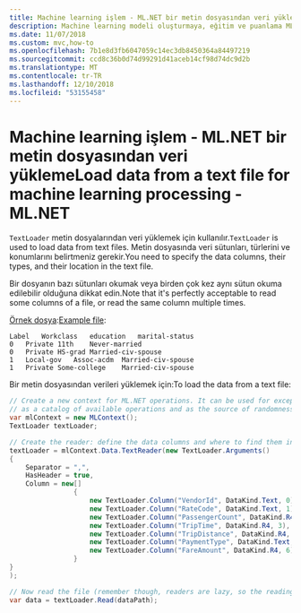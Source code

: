 ```yaml
---
title: Machine learning işlem - ML.NET bir metin dosyasından veri yükleme
description: Machine learning modeli oluşturmaya, eğitim ve puanlama ML.NET ile kullanım için bir metin dosyasından veri yükleme keşfedin
ms.date: 11/07/2018
ms.custom: mvc,how-to
ms.openlocfilehash: 7b1e8d3fb6047059c14ec3db8450364a84497219
ms.sourcegitcommit: ccd8c36b0d74d99291d41aceb14cf98d74dc9d2b
ms.translationtype: MT
ms.contentlocale: tr-TR
ms.lasthandoff: 12/10/2018
ms.locfileid: "53155458"
---
```

# <a name="load-data-from-a-text-file-for-machine-learning-processing---mlnet"></a><span data-ttu-id="2d306-103">Machine learning işlem - ML.NET bir metin dosyasından veri yükleme</span><span class="sxs-lookup"><span data-stu-id="2d306-103">Load data from a text file for machine learning processing - ML.NET</span></span>

<span data-ttu-id="2d306-104">`TextLoader` metin dosyalarından veri yüklemek için kullanılır.</span><span class="sxs-lookup"><span data-stu-id="2d306-104">`TextLoader` is used to load data from text files.</span></span> <span data-ttu-id="2d306-105">Metin dosyasında veri sütunları, türlerini ve konumlarını belirtmeniz gerekir.</span><span class="sxs-lookup"><span data-stu-id="2d306-105">You need to specify the data columns, their types, and their location in the text file.</span></span>

<span data-ttu-id="2d306-106">Bir dosyanın bazı sütunları okumak veya birden çok kez aynı sütun okuma edilebilir olduğuna dikkat edin.</span><span class="sxs-lookup"><span data-stu-id="2d306-106">Note that it's perfectly acceptable to read some columns of a file, or read the same column multiple times.</span></span>

<span data-ttu-id="2d306-107">[Örnek dosya](https://github.com/dotnet/machinelearning/blob/master/test/data/adult.tiny.with-schema.txt):</span><span class="sxs-lookup"><span data-stu-id="2d306-107">[Example file](https://github.com/dotnet/machinelearning/blob/master/test/data/adult.tiny.with-schema.txt):</span></span>
```
Label   Workclass   education   marital-status
0   Private 11th    Never-married
0   Private HS-grad Married-civ-spouse
1   Local-gov   Assoc-acdm  Married-civ-spouse
1   Private Some-college    Married-civ-spouse
```

<span data-ttu-id="2d306-108">Bir metin dosyasından verileri yüklemek için:</span><span class="sxs-lookup"><span data-stu-id="2d306-108">To load the data from a text file:</span></span>

```csharp
// Create a new context for ML.NET operations. It can be used for exception tracking and logging, 
// as a catalog of available operations and as the source of randomness.
var mlContext = new MLContext();
TextLoader textLoader;

// Create the reader: define the data columns and where to find them in the text file.
textLoader = mlContext.Data.TextReader(new TextLoader.Arguments()
{
    Separator = ",",
    HasHeader = true,
    Column = new[]
                {
                    new TextLoader.Column("VendorId", DataKind.Text, 0),
                    new TextLoader.Column("RateCode", DataKind.Text, 1),
                    new TextLoader.Column("PassengerCount", DataKind.R4, 2),
                    new TextLoader.Column("TripTime", DataKind.R4, 3),
                    new TextLoader.Column("TripDistance", DataKind.R4, 4),
                    new TextLoader.Column("PaymentType", DataKind.Text, 5),
                    new TextLoader.Column("FareAmount", DataKind.R4, 6)
                }
}
);

// Now read the file (remember though, readers are lazy, so the reading will happen when the data is accessed).
var data = textLoader.Read(dataPath);
```